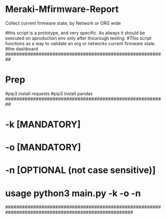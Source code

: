 # Meraki-Mfirmware-Report
Collect current firmware state, by Network or ORG wide

#this script is a prototype, and very specific. As always it should be executed on aproduction env only after thourough testing.
#This script functions as a way to validate an org or networks current firmware state.
#the dashboard
##########################################################
# Prep
#pip3 install requests
#pip3 install  pandas
##########################################################
#
# -k <your api key> [MANDATORY]
# -o <your org name> [MANDATORY]
# -n <specific network name> [OPTIONAL (not case sensitive)]
#
# usage python3 main.py -k <api key> -o <specific org name> -n <network name>
######################################################################################################
